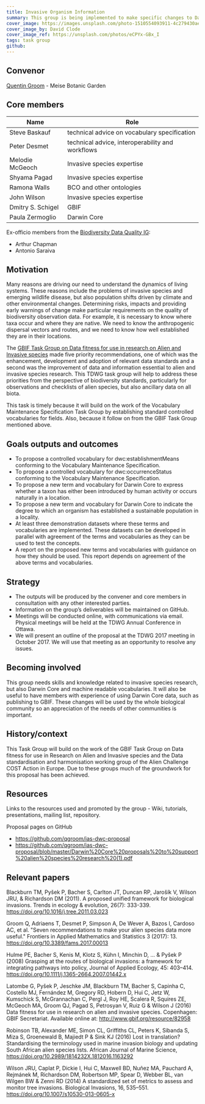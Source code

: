 ```yaml
---
title: Invasive Organism Information
summary: This group is being implemented to make specific changes to Darwin Core and its vocabularies with the intention of improving it for use in research and management concerning biological invasions. To facilitate the management and reduce the impact of invasive species monitoring and impact assessment should be conducted regularly. However, these assessments are difficult to automate because the source data lack common formats and standards. Improved interoperability would allow the creation of repeatable workflows for rapid processing. A similar situation exists for the assessment of conservation statuses for Red Lists. Again, the lack of machine readable resources and inadequate standards prevents automation of the process. Ideally, such assessments could be run regularly or as soon as new data becomes available.
cover_image: https://images.unsplash.com/photo-1510554093911-4c279430ae5d
cover_image_by: David Clode
cover_image_ref: https://unsplash.com/photos/eCPYx-GBx_I
tags: task group
github:
---
```


## Convenor  

[Quentin Groom](quentin.groom@plantentuinmeise.be) - Meise Botanic Garden

## Core members  

Name | Role
--- | ---
Steve Baskauf | technical advice on vocabulary specification
Peter Desmet | technical advice, interoperability and workflows
Melodie McGeoch | Invasive species expertise
Shyama Pagad | Invasive species expertise
Ramona Walls | BCO and other ontologies
John Wilson | Invasive species expertise
Dmitry S. Schigel | GBIF
Paula Zermoglio | Darwin Core

Ex-officio members from the [Biodiversity Data Quality IG](../../bdq/):

* Arthur Chapman
* Antonio Saraiva

## Motivation  

Many reasons are driving our need to understand the dynamics of living systems. These reasons include the problems of invasive species and emerging wildlife disease, but also population shifts driven by climate and other environmental changes. Determining risks, impacts and providing early warnings of change make particular requirements on the quality of biodiversity observation data. For example, it is necessary to know where taxa occur and where they are native. We need to know the anthropogenic dispersal vectors and routes, and we need to know how well established they are in their locations.

The [GBIF Task Group on Data fitness for use in research on Alien and Invasive species](http://www.gbif.org/resource/82958) made five priority recommendations, one of which was the enhancement, development and adoption of relevant data standards and a second was the improvement of data and information essential to alien and invasive species research. This TDWG task group will help to address these priorities from the perspective of biodiversity standards, particularly for observations and checklists of alien species, but also ancillary data on all biota.

This task is timely because it will build on the work of the Vocabulary Maintenance Specification Task Group by establishing standard controlled vocabularies for fields. Also, because it follow on from the GBIF Task Group mentioned above.

## Goals outputs and outcomes

* To propose a controlled vocabulary for dwc:establishmentMeans conforming to the Vocabulary Maintenance Specification.
* To propose a controlled vocabulary for dwc:occurrenceStatus conforming to the Vocabulary Maintenance Specification.
* To propose a new term and vocabulary for Darwin Core to express whether a taxon has either been introduced by human activity or occurs naturally in a location.
* To propose a new term and vocabulary for Darwin Core to indicate the degree to which an organism has established a sustainable population in a locality.
* At least three demonstration datasets where these terms and vocabularies are implemented. These datasets can be developed in parallel with agreement of the terms and vocabularies as they can be used to test the concepts.
* A report on the proposed new terms and vocabularies with guidance on how they should be used. This report depends on agreement of the above terms and vocabularies.

## Strategy  

* The outputs will be produced by the convener and core members in consultation with any other interested parties.
* Information on the group’s deliverables will be maintained on GitHub.
* Meetings will be conducted online, with communications via email. Physical meetings will be held at the TDWG Annual Conference in Ottawa.
* We will present an outline of the proposal at the TDWG 2017 meeting in October 2017. We will use that meeting as an opportunity to resolve any issues.

## Becoming involved

This group needs skills and knowledge related to invasive species research, but also Darwin Core and machine readable vocabularies. It will also be useful to have members with experience of using Darwin Core data, such as publishing to GBIF. These changes will be used by the whole biological community so an appreciation of the needs of other communities is important.

## History/context

This Task Group will build on the work of the GBIF Task Group on Data fitness for use in Research on Alien and Invasive species and the Data standardisation and harmonisation working group of the Alien Challenge COST Action in Europe. Due to these groups much of the groundwork for this proposal has been achieved.

## Resources  

Links to the resources used and promoted by the group - Wiki, tutorials, presentations, mailing list, repository.

Proposal pages on GitHub

* <https://github.com/qgroom/ias-dwc-proposal>
* <https://github.com/qgroom/ias-dwc-proposal/blob/master/Darwin%20Core%20proposals%20to%20support%20alien%20species%20research%20(1).pdf>

## Relevant papers  

Blackburn TM, Pyšek P, Bacher S, Carlton JT, Duncan RP, Jarošík V, Wilson JRU, & Richardson DM (2011). A proposed unified framework for biological invasions. Trends in ecology & evolution, 26(7): 333-339. <https://doi.org/10.1016/j.tree.2011.03.023>

Groom Q, Adriaens T, Desmet P, Simpson A, De Wever A, Bazos I, Cardoso AC, et al. "Seven recommendations to make your alien species data more useful." Frontiers in Applied Mathematics and Statistics 3 (2017): 13. <https://doi.org/10.3389/fams.2017.00013>

Hulme PE, Bacher S, Kenis M, Klotz S, Kühn I, Minchin D, ... & Pyšek P (2008) Grasping at the routes of biological invasions: a framework for integrating pathways into policy, Journal of Applied Ecology, 45: 403–414. <https://doi.org/10.1111/j.1365-2664.2007.01442.x>

Latombe G, Pyšek P, Jeschke JM, Blackburn TM, Bacher S, Capinha C, Costello MJ, Fernández M, Gregory RD, Hobern D, Hui C, Jetz W, Kumschick S, McGrannachan C, Pergl J, Roy HE, Scalera R, Squires ZE, McGeoch MA, Groom QJ, Pagad S, Petrosyan V, Ruiz G & Wilson J (2016) Data fitness for use in research on alien and invasive species. Copenhagen: GBIF Secretariat. Available online at: <http://www.gbif.org/resource/82958>

Robinson TB, Alexander ME, Simon CL, Griffiths CL, Peters K, Sibanda S, Miza S, Groenewald B, Majiedt P & Sink KJ (2016) Lost in translation? Standardising the terminology used in marine invasion biology and updating South African alien species lists. African Journal of Marine Science, <https://doi.org/10.2989/1814232X.1812016.1163292>

Wilson JRU, Caplat P, Dickie I, Hui C, Maxwell BD, Nuñez MA, Pauchard A, Rejmánek M, Richardson DM, Robertson MP, Spear D, Webber BL, van Wilgen BW & Zenni RD (2014) A standardized set of metrics to assess and monitor tree invasions. Biological Invasions, 16, 535–551. <https://doi.org/10.1007/s10530-013-0605-x>
